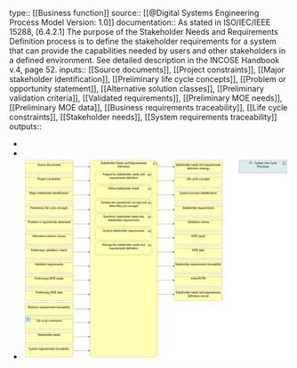 type:: [[Business function]]
source:: [[@Digital Systems Engineering Process Model Version: 1.0]]
documentation:: As stated in ISO/IEC/IEEE 15288, [6.4.2.1] The purpose of the Stakeholder Needs and Requirements Definition process is to define the stakeholder requirements for a system that can provide the capabilities needed by users and other stakeholders in a defined environment.  See detailed description in the INCOSE Handbook v.4, page 52.
inputs:: [[Source documents]], [[Project constraints]], [[Major stakeholder identification]], [[Preliminary life cycle concepts]], [[Problem or opportunity statement]], [[Alternative solution classes]], [[Preliminary validation criteria]], [[Validated requirements]], [[Preliminary MOE needs]], [[Preliminary MOE data]], [[Business requirements traceability]], [[Life cycle constraints]], [[Stakeholder needs]], [[System requirements traceability]]
outputs::

-
-
- ![image.png](../assets/image_1689425039535_0.png)